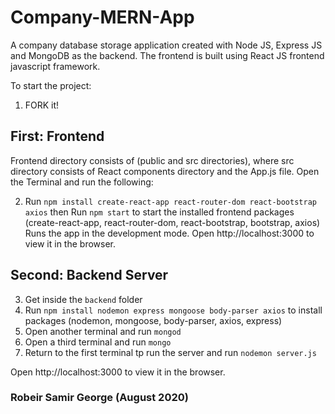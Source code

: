 # Company-MERN-App
A company database storage application created with Node JS, Express JS and MongoDB as the backend. The frontend is built using React JS frontend javascript framework.

To start the project:
1. FORK it!


## First: Frontend
Frontend directory consists of (public and src directories), where src directory consists of React components directory and the App.js file.
Open the Terminal and run the following:

2. Run `npm install create-react-app react-router-dom react-bootstrap axios` then Run `npm start` to start the installed frontend packages (create-react-app, react-router-dom, react-bootstrap, bootstrap, axios)
Runs the app in the development mode.
Open http://localhost:3000 to view it in the browser.

## Second: Backend Server

3. Get inside the `backend` folder
4. Run `npm install nodemon express mongoose body-parser axios` to install packages (nodemon, mongoose, body-parser, axios, express)
5. Open another terminal and run `mongod`
6. Open a third terminal and run `mongo`
7. Return to the first terminal tp run the server and run `nodemon server.js`

Open http://localhost:3000 to view it in the browser.

### Robeir Samir George (August 2020)
